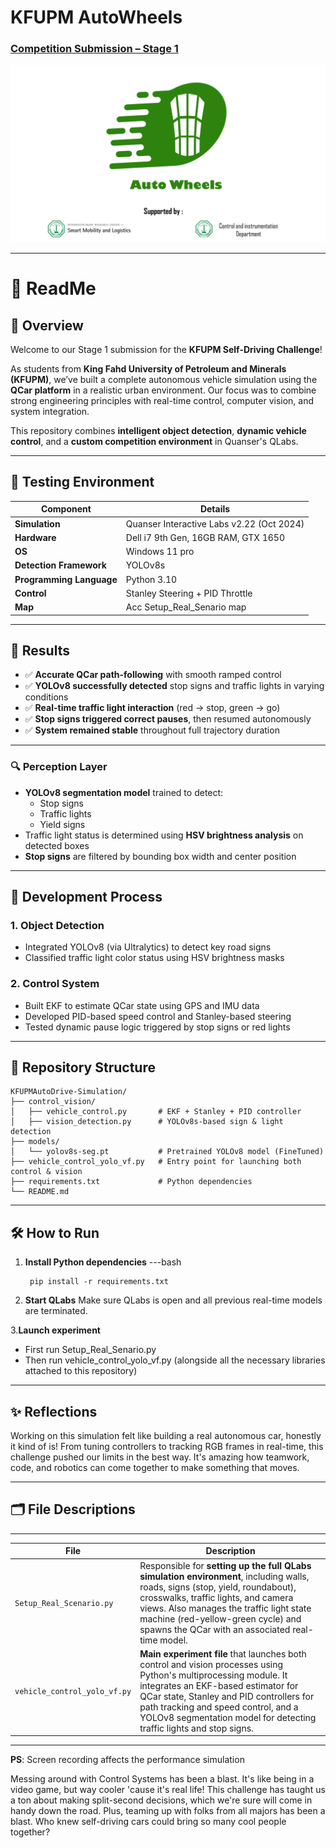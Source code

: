 # KFUPM AutoWheels 
### [Competition Submission – Stage 1](https://youtu.to_be_done)

![Simulation Snapshot](https://github.com/Moussa-Rd/KFUPM_AutoWheels-Stage-1/blob/b0e6da5982b8cf6432e9b7472f07b0c60544912b/KFUPM-AutoWheels.png)


---

# 📘 ReadMe

## 👋 Overview

Welcome to our Stage 1 submission for the **KFUPM Self-Driving Challenge**!

As students from **King Fahd University of Petroleum and Minerals (KFUPM)**, we’ve built a complete autonomous vehicle simulation using the **QCar platform** in a realistic urban environment. Our focus was to combine strong engineering principles with real-time control, computer vision, and system integration.

This repository combines **intelligent object detection**, **dynamic vehicle control**, and a **custom competition environment** in Quanser's QLabs.

--- 

## 🧪 Testing Environment

| Component | Details |
|----------|---------|
| **Simulation** | Quanser Interactive Labs v2.22 (Oct 2024) |
| **Hardware** | Dell i7 9th Gen, 16GB RAM, GTX 1650|
|**OS** | Windows 11 pro |
| **Detection Framework** | YOLOv8s |
| **Programming Language** | Python 3.10 |
| **Control** | Stanley Steering + PID Throttle |
| **Map** | Acc Setup_Real_Senario map |

---

## 🏁 Results

- ✅ **Accurate QCar path-following** with smooth ramped control  
- ✅ **YOLOv8 successfully detected** stop signs and traffic lights in varying conditions  
- ✅ **Real-time traffic light interaction** (red → stop, green → go)  
- ✅ **Stop signs triggered correct pauses**, then resumed autonomously  
- ✅ **System remained stable** throughout full trajectory duration


---

### 🔍 Perception Layer
- **YOLOv8 segmentation model** trained to detect:
  - Stop signs
  - Traffic lights
  - Yield signs
- Traffic light status is determined using **HSV brightness analysis** on detected boxes
- **Stop signs** are filtered by bounding box width and center position

---

## 🧠 Development Process

### 1. Object Detection
- Integrated YOLOv8 (via Ultralytics) to detect key road signs
- Classified traffic light color status using HSV brightness masks

### 2. Control System
- Built EKF to estimate QCar state using GPS and IMU data
- Developed PID-based speed control and Stanley-based steering
- Tested dynamic pause logic triggered by stop signs or red lights

---


## 📂 Repository Structure

```
KFUPMAutoDrive-Simulation/
├── control_vision/
│   ├── vehicle_control.py       # EKF + Stanley + PID controller
│   ├── vision_detection.py      # YOLOv8s-based sign & light detection
├── models/
│   └── yolov8s-seg.pt           # Pretrained YOLOv8 model (FineTuned)
├── vehicle_control_yolo_vf.py   # Entry point for launching both control & vision
├── requirements.txt             # Python dependencies
└── README.md
```

---

## 🛠️ How to Run

1. **Install Python dependencies**
   ---bash
   
        pip install -r requirements.txt
   
2. **Start QLabs**
     Make sure QLabs is open and all previous real-time models are terminated.

3.**Launch experiment**
  - First run Setup_Real_Senario.py
  - Then run vehicle_control_yolo_vf.py (alongside all the necessary libraries attached to this repository)

---


## ✨ Reflections

Working on this simulation felt like building a real autonomous car, honestly it kind of is! 
From tuning controllers to tracking RGB frames in real-time, this challenge pushed our limits in the best way.
It's amazing how teamwork, code, and robotics can come together to make something that moves.

---

## 🗂️ File Descriptions
---

| File                         | Description                                                                                                                                                                                                                                                                                                        |
|------------------------------|--------------------------------------------------------------------------------------------------------------------------------------------------------------------------------------------------------------------------------------------------------------------------------------------------------------------|
| `Setup_Real_Scenario.py`     | Responsible for **setting up the full QLabs simulation environment**, including walls, roads, signs (stop, yield, roundabout), crosswalks, traffic lights, and camera views. Also manages the traffic light state machine (red-yellow-green cycle) and spawns the QCar with an associated real-time model.         |
| `vehicle_control_yolo_vf.py` | **Main experiment file** that launches both control and vision processes using Python's multiprocessing module. It integrates an EKF-based estimator for QCar state, Stanley and PID controllers for path tracking and speed control, and a YOLOv8 segmentation model for detecting traffic lights and stop signs. |



---
**PS**: Screen recording affects the performance simulation  


Messing around with Control Systems has been a blast. It's like being in a video game, but way cooler 'cause it's real life! This challenge has taught us a ton about making split-second decisions, which we're sure will come in handy down the road. Plus, teaming up with folks from all majors has been a blast. Who knew self-driving cars could bring so many cool people together?


